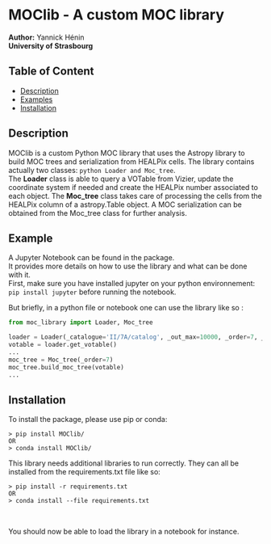 # MOClib - A custom MOC library
__Author:__ Yannick Hénin<br>
__University of Strasbourg__

## Table of Content
- [Description](#description)
- [Examples](#examples)
- [Installation](#installation)

## Description

MOClib is a custom Python MOC library that uses the Astropy library to build MOC trees and serialization from HEALPix cells.
The library contains actually two classes: `python Loader and Moc_tree`. <br>
The __Loader__ class is able to query a VOTable from Vizier, update the coordinate system if needed and create the HEALPix number associated to each object.
The __Moc_tree__ class takes care of processing the cells from the HEALPix column of a astropy.Table object. A MOC serialization can be obtained from the Moc_tree class for further analysis.


## Example

A Jupyter Notebook can be found in the package.<br>
It provides more details on how to use the library and what can be done with it.<br>
First, make sure you have installed jupyter on your python environnement: `pip install jupyter` before running the notebook.

But briefly, in a python file or notebook one can use the library like so :

```python
from moc_library import Loader, Moc_tree

loader = Loader(_catalogue='II/7A/catalog', _out_max=10000, _order=7, _source="CDS")
votable = loader.get_votable()
...
moc_tree = Moc_tree(_order=7)
moc_tree.build_moc_tree(votable)
...
```

## Installation

To install the package, please use pip or conda:

```shell
> pip install MOClib/
OR
> conda install MOClib/
```

This library needs additional libraries to run correctly. They can all be installed from the requirements.txt file like so:

```shell
> pip install -r requirements.txt
OR
> conda install --file requirements.txt
```
<br>

You should now be able to load the library in a notebook for instance.
